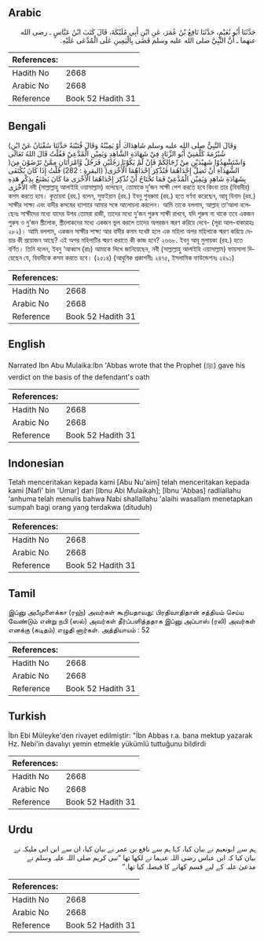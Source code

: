 ## Arabic


<div dir="rtl" lang="ar" style={{fontSize:'larger',backgroundColor:'#f8f9fa',padding:20}}>
حَدَّثَنَا أَبُو نُعَيْمٍ، حَدَّثَنَا نَافِعُ بْنُ عُمَرَ، عَنِ ابْنِ أَبِي مُلَيْكَةَ، قَالَ كَتَبَ ابْنُ عَبَّاسٍ ـ رضى الله عنهما ـ أَنَّ النَّبِيَّ صلى الله عليه وسلم قَضَى بِالْيَمِينِ عَلَى الْمُدَّعَى عَلَيْهِ‏.‏
</div>
<div style={{backgroundColor:'#f8f9fa',padding:20, marginBottom: 10}}><table> <thead> <tr> <th>References:</th> <th></th> </tr> </thead> <tbody><tr><td>Hadith No</td><td>2668</td></tr><tr><td>Arabic No</td><td>2668</td></tr><tr><td>Reference</td><td>Book 52 Hadith 31</td></tr></tbody></table></div>

## Bengali


<div dir="ltr" lang="bn" style={{fontSize:'larger',backgroundColor:'#f8f9fa',padding:20}}>
(وَقَالَ النَّبِيُّ صلى الله عليه وسلم شَاهِدَاكَ أَوْ يَمِيْنُهُ وَقَالَ قُتَيْبَةُ حَدَّثَنَا سُفْيَانُ عَنْ ابْنِ شُبْرُمَةَ كَلَّمَنِيْ أَبُو الزِّنَادِ فِيْ شَهَادَةِ الشَّاهِدِ وَيَمِيْنِ الْمُدَّعِيْ فَقُلْتُ قَالَ اللهُ تَعَالَى )وَاسْتَشْهِدُوْا شَهِيْدَيْنِ مِنْ رِّجَالِكُمْ فَإِنْ لَّمْ يَكُوْنَا رَجُلَيْنِ فَرَجُلٌ وَّامْرَأَتَانِ مِمَّنْ تَرْضَوْنَ مِنَ الشُّهَدَآءِ أَنْ تَضِلَّ إِحْدَاهُمَا فَتُذْكِرَ إِحْدَاهُمَا الْأُخْرَى( (البقرة : 282) قُلْتُ إِذَا كَانَ يُكْتَفَى بِشَهَادَةِ شَاهِدٍ وَيَمِيْنِ الْمُدَّعِيْ فَمَا تَحْتَاجُ أَنْ تُذْكِرَ إِحْدَاهُمَا الْأُخْرَى مَا كَانَ يَصْنَعُ بِذِكْرِ هَذِهِ الأُخْرَى নবী (সাল্লাল্লাহু আলাইহি ওয়াসাল্লাম) বলেছেন, তোমাকে দু’জন সাক্ষী পেশ করতে হবে কিংবা তার (বিবাদীর) কসম করতে হবে। কুতায়বা (রহ.) বলেন, সুফইয়ান (রহ.) ইবনু শুবরুমা (রহ.) হতে বর্ণনা করেছেন, আবূ যিনাদ (রহ.) সাক্ষীর সাক্ষ্য এবং বাদীর কসমের ব্যাপারে আমার সঙ্গে আলোচনা করলেন। আমি তাকে বললাম, আল্লাহ তা‘আলা বলেছেনঃ সাক্ষীদের মধ্যে যাদের উপর তোমরা রাজী, তাদের মধ্যে দু’জন পুরুষ সাক্ষী রাখবে, যদি পুরুষ না থাকে তবে একজন পুরুষ ও দু’জন স্ত্রীলোক, স্ত্রীলোকদের মধ্যে একজন ভুল করলে তাদের অপরজন স্মরণ করিয়ে দেবে- (সূরা আল-বাকারাহঃ ২৮২)। আমি বললাম, একজন সাক্ষীর সাক্ষ্য আর বাদীর কসম যথেষ্ট হলে এক মহিলা অপর মহিলাকে স্মরণ করিয়ে দেয়ার কী প্রয়োজন আছে? এই অপর মহিলাটির স্মরণ করাতে কী কাজ হবে? ২৬৬৮. ইবনু আবূ মুলায়কা (রহ.) হতে বর্ণিত। তিনি বলেন, ইবনু ‘আব্বাস (রাঃ) আমাকে লিখে জানিয়েছেন, নবী (সাল্লাল্লাহু আলাইহি ওয়াসাল্লাম) ফায়সালা দিয়েছেন যে, বিবাদীকে কসম করতে হবে। (২৫১৪) (আধুনিক প্রকাশনীঃ ২৪৭৫, ইসলামিক ফাউন্ডেশনঃ ২৪৯১)
</div>
<div style={{backgroundColor:'#f8f9fa',padding:20, marginBottom: 10}}><table> <thead> <tr> <th>References:</th> <th></th> </tr> </thead> <tbody><tr><td>Hadith No</td><td>2668</td></tr><tr><td>Arabic No</td><td>2668</td></tr><tr><td>Reference</td><td>Book 52 Hadith 31</td></tr></tbody></table></div>

## English


<div dir="ltr" lang="en" style={{fontSize:'larger',backgroundColor:'#f8f9fa',padding:20}}>
Narrated Ibn Abu Mulaika:Ibn 'Abbas wrote that the Prophet (ﷺ) gave his verdict on the basis of the defendant's oath
</div>
<div style={{backgroundColor:'#f8f9fa',padding:20, marginBottom: 10}}><table> <thead> <tr> <th>References:</th> <th></th> </tr> </thead> <tbody><tr><td>Hadith No</td><td>2668</td></tr><tr><td>Arabic No</td><td>2668</td></tr><tr><td>Reference</td><td>Book 52 Hadith 31</td></tr></tbody></table></div>

## Indonesian


<div dir="ltr" lang="id" style={{fontSize:'larger',backgroundColor:'#f8f9fa',padding:20}}>
Telah menceritakan kepada kami [Abu Nu'aim] telah menceritakan kepada kami [Nafi' bin 'Umar] dari [Ibnu Abi Mulaikah]; [Ibnu 'Abbas] radliallahu 'anhuma telah menulis bahwa Nabi shallallahu 'alaihi wasallam menetapkan sumpah bagi orang yang terdakwa (dituduh)
</div>
<div style={{backgroundColor:'#f8f9fa',padding:20, marginBottom: 10}}><table> <thead> <tr> <th>References:</th> <th></th> </tr> </thead> <tbody><tr><td>Hadith No</td><td>2668</td></tr><tr><td>Arabic No</td><td>2668</td></tr><tr><td>Reference</td><td>Book 52 Hadith 31</td></tr></tbody></table></div>

## Tamil


<div dir="ltr" lang="ta" style={{fontSize:'larger',backgroundColor:'#f8f9fa',padding:20}}>
இப்னு அபீமுளைக்கா (ரஹ்) அவர்கள் கூறியதாவது: பிரதிவாதிதான் சத்தியம் செய்ய வேண்டும் என்று நபி (ஸல்) அவர்கள் தீர்ப்பளித்ததாக இப்னு அப்பாஸ் (ரலி) அவர்கள் எனக்கு (கடிதம்) எழுதி னார்கள். அத்தியாயம் : 52
</div>
<div style={{backgroundColor:'#f8f9fa',padding:20, marginBottom: 10}}><table> <thead> <tr> <th>References:</th> <th></th> </tr> </thead> <tbody><tr><td>Hadith No</td><td>2668</td></tr><tr><td>Arabic No</td><td>2668</td></tr><tr><td>Reference</td><td>Book 52 Hadith 31</td></tr></tbody></table></div>

## Turkish


<div dir="ltr" lang="tr" style={{fontSize:'larger',backgroundColor:'#f8f9fa',padding:20}}>
İbn Ebi Müleyke'den rivayet edilmiştir: "İbn Abbas r.a. bana mektup yazarak Hz. Nebi'in davalıyı yemin etmekle yükümlü tuttuğunu bildirdi
</div>
<div style={{backgroundColor:'#f8f9fa',padding:20, marginBottom: 10}}><table> <thead> <tr> <th>References:</th> <th></th> </tr> </thead> <tbody><tr><td>Hadith No</td><td>2668</td></tr><tr><td>Arabic No</td><td>2668</td></tr><tr><td>Reference</td><td>Book 52 Hadith 31</td></tr></tbody></table></div>

## Urdu


<div dir="rtl" lang="ur" style={{fontSize:'larger',backgroundColor:'#f8f9fa',padding:20}}>
ہم سے ابونعیم نے بیان کیا، کہا ہم سے نافع بن عمر نے بیان کیا، ان سے ابن ابی ملیکہ نے بیان کیا کہ ابن عباس رضی اللہ عنہما نے لکھا تھا ”نبی کریم صلی اللہ علیہ وسلم نے مدعیٰ علیہ کے لیے قسم کھانے کا فیصلہ کیا تھا۔“
</div>
<div style={{backgroundColor:'#f8f9fa',padding:20, marginBottom: 10}}><table> <thead> <tr> <th>References:</th> <th></th> </tr> </thead> <tbody><tr><td>Hadith No</td><td>2668</td></tr><tr><td>Arabic No</td><td>2668</td></tr><tr><td>Reference</td><td>Book 52 Hadith 31</td></tr></tbody></table></div>